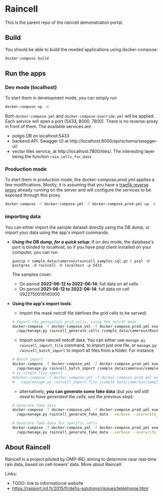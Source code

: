 # Raincell 
This is the parent repo of the raincell demonstration portal.

## Build
You should be able to build the needed applications using docker-compose:
```bash
docker-compose build
```

## Run the apps
### Dev mode (localhost)
To start them in development mode, you can simply run
```bash
docker-compose up -d
```
Both `docker-compose.yml` and `docker-compose.override.yml` will be applied. Each service will open a port (5433, 8000, 7800). There is no reverse-proxy in front of them.
The available services are
- potgis DB on localhost:5433
- backend API. Swagger UI at http://localhost:8000/api/schema/swagger-ui/
- vector tiles service, at http://localhost:7800/tiles/. The interesting layer being the function `rain_cells_for_date`

### Production mode

To start them in production mode, the docker-compose.prod.yml applies a few modifications. Mostly, it is assuming that you have a [traefik reverse proxy](https://github.com/OMP-IRD/traefik-proxy) already running on the server and will configure the services to be exposed through this proxy.
```bash
docker-compose -f docker-compose.yml -f docker-compose.prod.yml up -d
```


### importing data
You can either import the sample dataset directly using the DB dump, or import your data using the app's import commands. 
- _**Using the DB dump, for a quick setup**_:
  If on dev mode, the database's port is binded to localhost, so if you have psql client installed on your computer, you can run
  ```
  gunzip < sample_data/cameroun/raincell_samples.sql.gz | psql -U postgres -d raincell -h localhost -p 5433 
  ```
    The samples cover:
    - On period **2022-06-12 to 2022-06-14**: full data on all cells
    - On period **2021-06-12 to 2022-06-14**: full data on cell 0922750019140000


- **Using the app's import tools**:
  - Import the mask netcdf file (defines the grid cells to be served)
  ```bash
  # Import the geospatial grid cells, using the netcdf mask
  docker-compose -f docker-compose.yml -f docker-compose.prod.yml exec backend \
    /app/manage.py raincell_generate_cells /sample_data/cameroun/Raincell_masque_Cameroun.nc
  ```
    
  - Import some raincell netcdf data. You can either use `manage.py raincell_import_file` command, to import just one file, 
  or `manage.py raincell_batch_import` to import all files from a folder. For instance
  ```bash
  # Batch import
  docker-compose -f docker-compose.yml -f docker-compose.prod.yml exec backend \
    /app/manage.py raincell_batch_import /sample_data/cameroun/samples/
  # or single file import
  #docker-compose -f docker-compose.yml -f docker-compose.prod.yml exec backend \
  #   /app/manage.py raincell_import_file /sample_data/cameroun/samples/20211003_2355_Raincell_Cameroun_InvRainResol-2.5km.nc.aux.xml
  ```

  - alternatively, **you can generate some fake data** (*but you will still need to have generated the cells, see the previous step*):
  ```bash
  # Generate fake data
  docker-compose -f docker-compose.yml -f docker-compose.prod.yml exec backend \
    /app/manage.py raincell_generate_fake_data --verbose --overwrite_existing 2022-05-01 2022-06-14
  
  # Generate fake data for specific cells
  docker-compose -f docker-compose.yml -f docker-compose.prod.yml exec backend \
    /app/manage.py raincell_generate_fake_data --verbose --overwrite_existing --cell_ids=0922750019140000 2021-06-12 2022-06-14
  ```

## About Raincell
Raincell is a project piloted by OMP-IRD, aiming to determine near real-time rain data, based on cell-towers' data. 
More about Raincell: 

Links: 
- TODO: link to informational website
- https://rapport.ird.fr/2015/fr/defis-solutions/risques/telephonie.html